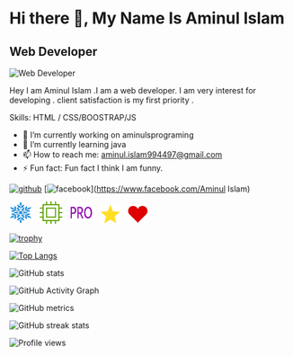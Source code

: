 # Hi there 👋, My Name Is Aminul Islam
## Web Developer
![Web Developer](https://arturssmirnovs.github.io/github-profile-readme-generator/images/banner.png)

Hey I am Aminul Islam .I am a web developer. I am very interest for developing . client satisfaction is my first priority .

Skills:  HTML / CSS/BOOSTRAP/JS

- 🔭 I’m currently working on aminulsprograming 
- 🌱 I’m currently learning java 
- 📫 How to reach me: aminul.islam994497@gmail.com 
- ⚡ Fun fact:  Fun fact I think I am funny. 


[<img src='https://cdn.jsdelivr.net/npm/simple-icons@3.0.1/icons/github.svg' alt='github' height='40'>](https://github.com/aminulsprograming)  [<img src='https://cdn.jsdelivr.net/npm/simple-icons@3.0.1/icons/facebook.svg' alt='facebook' height='40'>](https://www.facebook.com/Aminul Islam)  

<a href='https://archiveprogram.github.com/'><img src='https://raw.githubusercontent.com/acervenky/animated-github-badges/master/assets/acbadge.gif' width='40' height='40'></a> <a href='https://docs.github.com/en/developers'><img src='https://raw.githubusercontent.com/acervenky/animated-github-badges/master/assets/devbadge.gif' width='40' height='40'></a> <a href='https://github.com/pricing'><img src='https://raw.githubusercontent.com/acervenky/animated-github-badges/master/assets/pro.gif' width='40' height='40'></a> <a href='https://stars.github.com/'><img src='https://raw.githubusercontent.com/acervenky/animated-github-badges/master/assets/starbadge.gif' width='35' height='35'></a> <a href='https://docs.github.com/en/github/supporting-the-open-source-community-with-github-sponsors'><img src='https://raw.githubusercontent.com/acervenky/animated-github-badges/master/assets/sponsorbadge.gif' width='35' height='35'></a> 

[![trophy](https://github-profile-trophy.vercel.app/?username=aminulsprograming)](https://github.com/ryo-ma/github-profile-trophy)

[![Top Langs](https://github-readme-stats.vercel.app/api/top-langs/?username=aminulsprograming)](https://github.com/anuraghazra/github-readme-stats)

![GitHub stats](https://github-readme-stats.vercel.app/api?username=aminulsprograming&show_icons=true&count_private=true)  

![GitHub Activity Graph](https://activity-graph.herokuapp.com/graph?username=aminulsprograming)  

![GitHub metrics](https://metrics.lecoq.io/aminulsprograming)  

![GitHub streak stats](https://github-readme-streak-stats.herokuapp.com/?user=aminulsprograming)  

![Profile views](https://gpvc.arturio.dev/aminulsprograming)  
